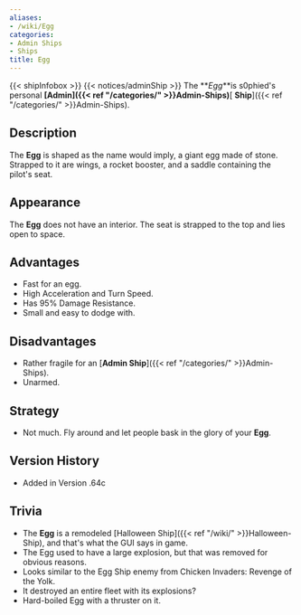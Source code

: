 ```yaml
---
aliases:
- /wiki/Egg
categories:
- Admin Ships
- Ships
title: Egg
---
```


{{< shipInfobox >}} {{< notices/adminShip >}} The **_Egg_**is s0phied's personal **[Admin]({{< ref "/categories/" >}}Admin-Ships)**[ **Ship**]({{< ref "/categories/" >}}Admin-Ships).

## Description

The **Egg** is shaped as the name would imply, a giant egg made of stone. Strapped to it are wings, a rocket booster, and a saddle containing the pilot's seat.

## Appearance

The **Egg** does not have an interior. The seat is strapped to the top and lies open to space.

## Advantages

- Fast for an egg.
- High Acceleration and Turn Speed.
- Has 95% Damage Resistance.
- Small and easy to dodge with.

## Disadvantages

- Rather fragile for an [**Admin Ship**]({{< ref "/categories/" >}}Admin-Ships).
- Unarmed.

## Strategy

- Not much. Fly around and let people bask in the glory of your **Egg**.

## Version History 

- Added in Version .64c

## Trivia

- The **Egg** is a remodeled [Halloween Ship]({{< ref "/wiki/" >}}Halloween-Ship), and that's what the GUI says in game.
- The Egg used to have a large explosion, but that was removed for obvious reasons.
- Looks similar to the Egg Ship enemy from Chicken Invaders: Revenge of the Yolk.
- It destroyed an entire fleet with its explosions?
- Hard-boiled Egg with a thruster on it.